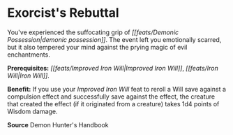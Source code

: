 ﻿---
cssclass: [feats]

---
# Exorcist's Rebuttal

You've experienced the suffocating grip of _[[feats/Demonic Possession|demonic possession]]_. The event left you emotionally scarred, but it also tempered your mind against the prying magic of evil enchantments.

**Prerequisites:** _[[feats/Improved Iron Will|Improved Iron Will]]_, _[[feats/Iron Will|Iron Will]]_.

**Benefit:** If you use your _Improved Iron Will_ feat to reroll a Will save against a compulsion effect and successfully save against the effect, the creature that created the effect (if it originated from a creature) takes 1d4 points of Wisdom damage.

**Source** Demon Hunter's Handbook